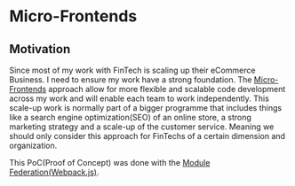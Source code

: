 # Micro-Frontends
<h2>Motivation</h2>

Since most of my work with FinTech is scaling up their eCommerce Business. I need to ensure my work have a strong foundation. The [Micro-Frontends](https://micro-frontends.org/) approach allow for more flexible and scalable code development across my work and will enable each team to work independently.  This scale-up work is normally part of a bigger programme that includes things like a search engine optimization(SEO) of an online store, a strong marketing strategy and a scale-up of the customer service. Meaning we should only consider this approach for FinTechs of a certain dimension and organization.

This PoC(Proof of Concept) was done with the [Module Federation(Webpack.js)](https://webpack.js.org/concepts/module-federation/).
